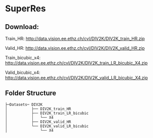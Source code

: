 # SuperRes

## Download:

Train_HR: http://data.vision.ee.ethz.ch/cvl/DIV2K/DIV2K_train_HR.zip


Valid_HR: http://data.vision.ee.ethz.ch/cvl/DIV2K/DIV2K_valid_HR.zip

Train_bicubic_x4: http://data.vision.ee.ethz.ch/cvl/DIV2K/DIV2K_train_LR_bicubic_X4.zip


Valid_bicubic_x4: http://data.vision.ee.ethz.ch/cvl/DIV2K/DIV2K_valid_LR_bicubic_X4.zip


## Folder Structure
```
├─Datasets─ DIV2K
│           ├── DIV2K_train_HR
│           ├── DIV2K_train_LR_bicubic
│           │   └── X4
│           ├── DIV2K_valid_HR
│           └── DIV2K_valid_LR_bicubic
│               └── X4
```
